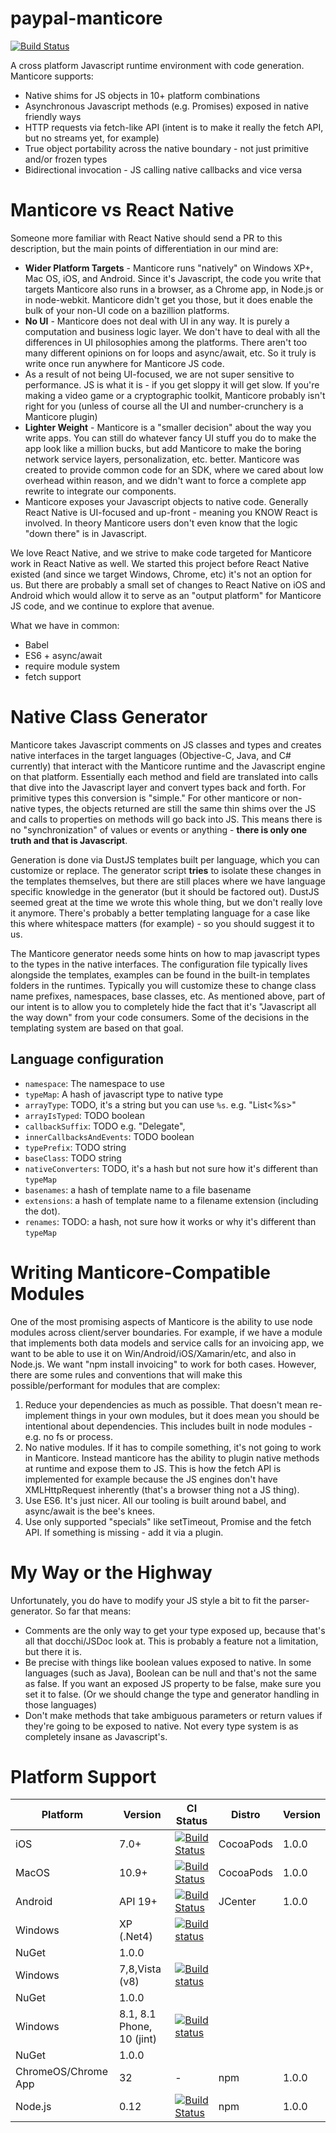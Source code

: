 paypal-manticore
================

[![Build Status](https://travis-ci.com/paypal/paypal-manticore.svg?token=zgKPydNJ3A6t49VkNfPv&branch=master)](https://travis-ci.com/paypal/paypal-manticore)

A cross platform Javascript runtime environment with code generation. Manticore supports:

* Native shims for JS objects in 10+ platform combinations
* Asynchronous Javascript methods (e.g. Promises) exposed in native friendly ways
* HTTP requests via fetch-like API (intent is to make it really the fetch API, but no streams yet, for example)
* True object portability across the native boundary - not just primitive and/or frozen types
* Bidirectional invocation - JS calling native callbacks and vice versa

Manticore vs React Native
=========================

Someone more familiar with React Native should send a PR to this description, but
the main points of differentiation in our mind are:

* **Wider Platform Targets** - Manticore runs "natively" on Windows XP+, Mac OS, iOS, and Android. Since it's Javascript,
the code you write that targets Manticore also runs in a browser, as a Chrome app,
in Node.js or in node-webkit. Manticore didn't get you those, but it does enable
the bulk of your non-UI code on a bazillion platforms.
* **No UI** - Manticore does not deal with UI in any way. It is purely a computation and business logic layer. We
don't have to deal with all the differences in UI philosophies among the platforms. There aren't too many different
opinions on for loops and async/await, etc. So it truly is write once run anywhere for Manticore JS code.
* As a result of not being UI-focused, we are not super sensitive to performance. JS is what it is - if you get sloppy
it will get slow. If you're making a video game or a cryptographic toolkit, Manticore probably isn't right for you
(unless of course all the UI and number-crunchery is a Manticore plugin)
* **Lighter Weight** - Manticore is a "smaller decision" about the way you write apps. You can still do
whatever fancy UI stuff you do to make the app look like a million bucks, but add Manticore
to make the boring network service layers, personalization, etc. better. Manticore was created
to provide common code for an SDK, where we cared about low overhead within reason, and we
didn't want to force a complete app rewrite to integrate our components.
* Manticore exposes your Javascript objects to native code. Generally React Native is UI-focused
and up-front - meaning you KNOW React is involved. In theory Manticore users don't even know
that the logic "down there" is in Javascript.

We love React Native, and we strive to make code targeted for Manticore work in React Native
as well. We started this project before React Native existed (and since we target Windows, Chrome, etc)
it's not an option for us. But there are probably a small set of changes to React Native on iOS
and Android which would allow it to serve as an "output platform" for Manticore JS code, and we
continue to explore that avenue.

What we have in common:

* Babel
* ES6 + async/await
* require module system
* fetch support

Native Class Generator
======================
Manticore takes Javascript comments on JS classes and types and creates native interfaces in the target languages
(Objective-C, Java, and C# currently) that interact with the Manticore runtime and the Javascript engine on that platform.
Essentially each method and field are translated into calls that dive into the Javascript layer and convert types
back and forth. For primitive types this conversion is "simple." For other manticore or non-native types, the objects
returned are still the same thin shims over the JS and calls to properties on methods will go back into JS. This means
there is no "synchronization" of values or events or anything - **there is only one truth and that is Javascript**.

Generation is done via DustJS templates built per language, which you can customize or replace. The generator script **tries** to
isolate these changes in the templates themselves, but there are still places where we have language specific
knowledge in the generator (but it should be factored out). DustJS seemed great at the time we wrote this whole thing, but
we don't really love it anymore. There's probably a better templating language for a case like this where whitespace matters
(for example) - so you should suggest it to us.

The Manticore generator needs some hints on how to map javascript types to the types in the native interfaces. The configuration
file typically lives alongside the templates, examples can be found in the built-in templates folders in the runtimes.
Typically you will customize these to change class name prefixes, namespaces, base classes, etc. As mentioned above, part of our
intent is to allow you to completely hide the fact that it's "Javascript all the way down" from your code consumers. Some of the
decisions in the templating system are based on that goal.

Language configuration
----------------------
* `namespace`: The namespace to use
* `typeMap`: A hash of javascript type to native type
* `arrayType`: TODO, it's a string but you can use `%s`. e.g. "List<%s>"
* `arrayIsTyped`: TODO boolean
* `callbackSuffix`: TODO e.g. "Delegate",
* `innerCallbacksAndEvents`: TODO boolean
* `typePrefix`: TODO string
* `baseClass`: TODO string
* `nativeConverters`: TODO, it's a hash but not sure how it's different than `typeMap`
* `basenames`: a hash of template name to a file basename
* `extensions`: a hash of template name to a filename extension (including the dot).
* `renames`: TODO: a hash, not sure how it works or why it's different than `typeMap`

Writing Manticore-Compatible Modules
====================================
One of the most promising aspects of Manticore is the ability to use node modules across client/server boundaries. For
example, if we have a module that implements both data models and service calls for an invoicing app, we want to be able to
use it on Win/Android/iOS/Xamarin/etc, and also in Node.js. We want "npm install invoicing" to work for
both cases. However, there are some rules and conventions that will make this possible/performant for modules that are complex:

1. Reduce your dependencies as much as possible. That doesn't mean re-implement things in your own modules, but it does
mean you should be intentional about dependencies. This includes built in node modules - e.g. no fs or process.
2. No native modules. If it has to compile something, it's not going to work in Manticore. Instead manticore has
the ability to plugin native methods at runtime and expose them to JS. This is how the fetch API is implemented for example
because the JS engines don't have XMLHttpRequest inherently (that's a browser thing not a JS thing).
3. Use ES6. It's just nicer. All our tooling is built around babel, and async/await is the bee's knees.
4. Use only supported "specials" like setTimeout, Promise and the fetch API. If something is missing - add it via a plugin.

My Way or the Highway
=====================
Unfortunately, you do have to modify your JS style a bit to fit the parser-generator. So far that means:

* Comments are the only way to get your type exposed up, because that's all that docchi/JSDoc look at. This is
probably a feature not a limitation, but there it is.
* Be precise with things like boolean values exposed to native. In some languages (such as Java),
Boolean can be null and that's not the same as false. If you want an exposed JS property to be false, make
sure you set it to false. (Or we should change the type and generator handling in those languages)
* Don't make methods that take ambiguous parameters or return values if they're going to be exposed to
native. Not every type system is as completely insane as Javascript's.

Platform Support
================

Platform | Version | CI Status | Distro | Version
-------- | ------- |------ | ------ | -------
iOS      | 7.0+ | [![Build Status](https://travis-ci.com/paypal/paypal-manticore.svg?token=zgKPydNJ3A6t49VkNfPv&branch=master)](https://travis-ci.com/paypal/paypal-manticore) | CocoaPods | 1.0.0
MacOS    | 10.9+ | [![Build Status](https://travis-ci.com/paypal/paypal-manticore.svg?token=zgKPydNJ3A6t49VkNfPv&branch=master)](https://travis-ci.com/paypal/paypal-manticore) | CocoaPods | 1.0.0
Android  | API 19+ | [![Build Status](https://travis-ci.com/paypal/paypal-manticore.svg?token=zgKPydNJ3A6t49VkNfPv&branch=master)](https://travis-ci.com/paypal/paypal-manticore) | JCenter | 1.0.0
Windows  | XP (.Net4) | [![Build status](https://ci.appveyor.com/api/projects/status/e67m7icv3538oo4n/branch/master?svg=true)](https://ci.appveyor.com/project/djMaxM/paypal-manticore/branch/master)
| NuGet | 1.0.0
Windows  | 7,8,Vista (v8) | [![Build status](https://ci.appveyor.com/api/projects/status/e67m7icv3538oo4n/branch/master?svg=true)](https://ci.appveyor.com/project/djMaxM/paypal-manticore/branch/master)
| NuGet | 1.0.0
Windows  | 8.1, 8.1 Phone, 10 (jint) | [![Build status](https://ci.appveyor.com/api/projects/status/e67m7icv3538oo4n/branch/master?svg=true)](https://ci.appveyor.com/project/djMaxM/paypal-manticore/branch/master)
| NuGet | 1.0.0
ChromeOS/Chrome App | 32 | - | npm | 1.0.0
Node.js | 0.12 | [![Build Status](https://travis-ci.com/paypal/paypal-manticore.svg?token=zgKPydNJ3A6t49VkNfPv&branch=master)](https://travis-ci.com/paypal/paypal-manticore) | npm | 1.0.0
